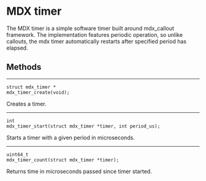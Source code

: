 # MDX timer

The MDX timer is a simple software timer built around mdx_callout framework.
The implementation features periodic operation, so unlike callouts, the mdx timer automatically restarts after specified period has elapsed.

## Methods

* * *
    struct mdx_timer *
    mdx_timer_create(void);

Creates a timer.

* * *
    int
    mdx_timer_start(struct mdx_timer *timer, int period_us);

Starts a timer with a given period in microseconds.

* * *
    uint64_t
    mdx_timer_count(struct mdx_timer *timer);

Returns time in microseconds passed since timer started.
